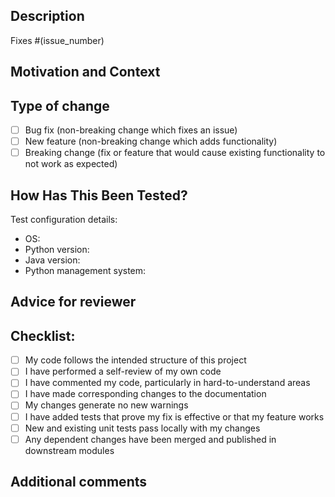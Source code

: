 ## Description
<!--- Please include a summary of the change and which issue is fixed. --->

Fixes #(issue_number)

## Motivation and Context
<!--- Please provide a short motivation and context for raising this PR --->

## Type of change
<!--- Please select from the options below --->
- [ ] Bug fix (non-breaking change which fixes an issue)
- [ ] New feature (non-breaking change which adds functionality)
- [ ] Breaking change (fix or feature that would cause existing functionality to not work as expected)

## How Has This Been Tested?
<!--- Please describe the tests that you ran to verify your changes. Provide instructions so we can reproduce. Please also list any relevant details for
your test configuration --->

Test configuration details:
* OS:
* Python version:
* Java version:
* Python management system:

## Advice for reviewer
<!--- Please add any helpful advice for the reviewer that may provide
additional context, for example 'changes in file X are for reasons Y and Z'
--->

## Checklist:

- [ ] My code follows the intended structure of this project
- [ ] I have performed a self-review of my own code
- [ ] I have commented my code, particularly in hard-to-understand areas
- [ ] I have made corresponding changes to the documentation
- [ ] My changes generate no new warnings
- [ ] I have added tests that prove my fix is effective or that my feature works
- [ ] New and existing unit tests pass locally with my changes
- [ ] Any dependent changes have been merged and published in downstream modules

## Additional comments
<!--- Add any additional comments here --->